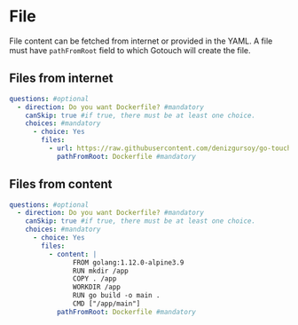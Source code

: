 # File

File content can be fetched from internet or provided in the YAML. A file must have `pathFromRoot` field to which Gotouch 
will create the file.

## Files from internet
```yaml
questions: #optional
  - direction: Do you want Dockerfile? #mandatory
    canSkip: true #if true, there must be at least one choice. 
    choices: #mandatory
      - choice: Yes
        files:
          - url: https://raw.githubusercontent.com/denizgursoy/go-touch-projects/main/Dockerfile
            pathFromRoot: Dockerfile #mandatory
```

## Files from content

```yaml
questions: #optional
  - direction: Do you want Dockerfile? #mandatory
    canSkip: true #if true, there must be at least one choice. 
    choices: #mandatory
      - choice: Yes
        files:
          - content: |
                FROM golang:1.12.0-alpine3.9
                RUN mkdir /app
                COPY . /app
                WORKDIR /app
                RUN go build -o main .
                CMD ["/app/main"]
            pathFromRoot: Dockerfile #mandatory
```
